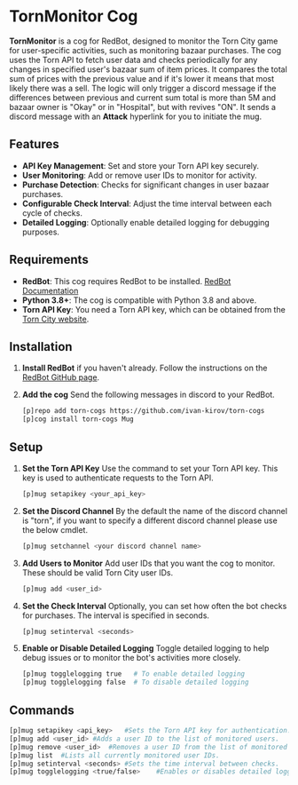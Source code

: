 # TornMonitor Cog

**TornMonitor** is a cog for RedBot, designed to monitor the Torn City game for user-specific activities, such as monitoring bazaar purchases. The cog uses the Torn API to fetch user data and checks periodically for any changes in specified user's bazaar sum of item prices. It compares the total sum of prices with the previous value and if it's lower it means that most likely there was a sell. The logic will only trigger a discord message if the differences between previous and current sum total is more than 5M and bazaar owner is "Okay" or in "Hospital", but with revives "ON". It sends a discord message with an **Attack** hyperlink for you to initiate the mug.

## Features

- **API Key Management**: Set and store your Torn API key securely.
- **User Monitoring**: Add or remove user IDs to monitor for activity.
- **Purchase Detection**: Checks for significant changes in user bazaar purchases.
- **Configurable Check Interval**: Adjust the time interval between each cycle of checks.
- **Detailed Logging**: Optionally enable detailed logging for debugging purposes.

## Requirements

- **RedBot**: This cog requires RedBot to be installed. [RedBot Documentation](https://docs.discord.red/)
- **Python 3.8+**: The cog is compatible with Python 3.8 and above.
- **Torn API Key**: You need a Torn API key, which can be obtained from the [Torn City website](https://www.torn.com).

## Installation

1. **Install RedBot** if you haven't already. Follow the instructions on the [RedBot GitHub page](https://github.com/Cog-Creators/Red-DiscordBot).

2. **Add the cog** Send the following messages in discord to your RedBot.

   ```bash
   [p]repo add torn-cogs https://github.com/ivan-kirov/torn-cogs
   [p]cog install torn-cogs Mug

## Setup

1. **Set the Torn API Key** Use the command to set your Torn API key. This key is used to authenticate requests to the Torn API.
   ```bash
   [p]mug setapikey <your_api_key>
2. **Set the Discord Channel** By the default the name of the discord channel is "torn", if you want to specify a different discord channel please use the below cmdlet.
   ```bash
   [p]mug setchannel <your discord channel name>

3.  **Add Users to Monitor** Add user IDs that you want the cog to monitor. These should be valid Torn City user IDs.
    ```bash
    [p]mug add <user_id>
    
4. **Set the Check Interval**  Optionally, you can set how often the bot checks for purchases. The interval is specified in seconds.
   ```bash
   [p]mug setinterval <seconds>

5. **Enable or Disable Detailed Logging** Toggle detailed logging to help debug issues or to monitor the bot's activities more closely.
   ```bash
   [p]mug togglelogging true   # To enable detailed logging
   [p]mug togglelogging false  # To disable detailed logging
   

## Commands

   ```bash
   [p]mug setapikey <api_key>	#Sets the Torn API key for authentication.
   [p]mug add <user_id>	#Adds a user ID to the list of monitored users.
   [p]mug remove <user_id>	#Removes a user ID from the list of monitored users.
   [p]mug list	#Lists all currently monitored user IDs.
   [p]mug setinterval <seconds>	#Sets the time interval between checks.
   [p]mug togglelogging <true/false>	#Enables or disables detailed logging.
